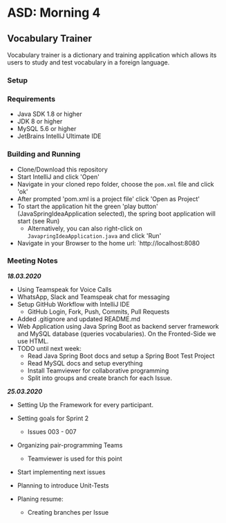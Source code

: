 # ASD: Morning 4

## Vocabulary Trainer

Vocabulary trainer is a dictionary and training application which allows its users to study and test 
vocabulary in a foreign language.

### Setup

### Requirements

* Java SDK 1.8 or higher
* JDK 8 or higher
* MySQL 5.6 or higher
* JetBrains IntelliJ Ultimate IDE

### Building and Running

* Clone/Download this repository 
* Start IntelliJ and click 'Open'
* Navigate in your cloned repo folder, choose the `pom.xml` file and click 'ok'
* After prompted 'pom.xml is a project file' click 'Open as Project'
* To start the application hit the green 'play button' (JavaSpringIdeaApplication selected), the spring boot application will start (see Run)
  * Alternatively, you can also right-click on `JavapringIdeaApplication.java` and click 'Run'  
* Navigate in your Browser to the home url: `http://localhost:8080

### Meeting Notes 

___18.03.2020___

* Using Teamspeak for Voice Calls 
* WhatsApp, Slack and Teamspeak chat for messaging
* Setup GitHub Workflow with IntelliJ IDE 
  * GitHub Login, Fork, Push, Commits, Pull Requests
* Added .gitignore and updated README.md
* Web Application using Java Spring Boot as backend server framework and MySQL database (queries vocabularies). On the Fronted-Side we use HTML.
* TODO until next week:
    * Read Java Spring Boot docs and setup a Spring Boot Test Project
    * Read MySQL docs and setup everything
    * Install Teamviewer for collaborative programming
    * Split into groups and create branch for each Issue.
    
___25.03.2020___

* Setting Up the Framework for every participant.
* Setting goals for Sprint 2
    * Issues 003 - 007 
* Organizing pair-programming Teams
    * Teamviewer is used for this point
* Start implementing next issues
* Planning to introduce Unit-Tests

* Planing resume: 
    * Creating branches per Issue
 
 

